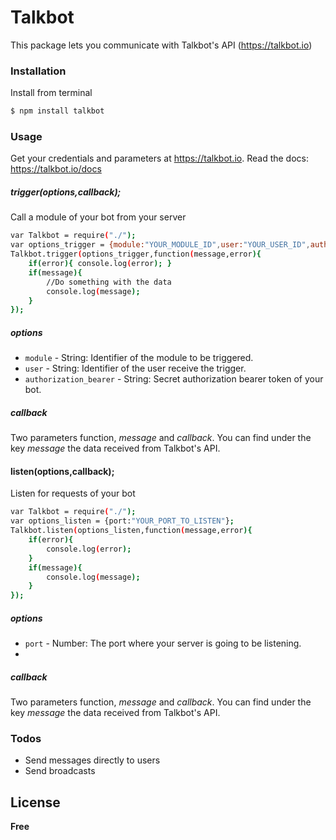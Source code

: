 # Talkbot

This package lets you communicate with Talkbot's API (https://talkbot.io)

### Installation
Install from terminal
```bash
$ npm install talkbot
```

### Usage

Get your credentials and parameters at https://talkbot.io. Read the docs: https://talkbot.io/docs

##### trigger(options,callback);
Call a module of your bot from your server

```bash
var Talkbot = require("./");
var options_trigger = {module:"YOUR_MODULE_ID",user:"YOUR_USER_ID",authorization_bearer:"YOUR_AUTH_BEARER_CODE"};
Talkbot.trigger(options_trigger,function(message,error){
	if(error){ console.log(error); }
	if(message){
	    //Do something with the data
		console.log(message);
	}
});

```

##### options
* `module` - String: Identifier of the module to be triggered.
* `user` - String: Identifier of the user receive the trigger.
* `authorization_bearer` - String: Secret authorization bearer token of your bot.

##### callback
Two parameters function, *message* and *callback*. You can find under the key *message* the data received from Talkbot's API.

#### listen(options,callback);
Listen for requests of your bot

```bash
var Talkbot = require("./");
var options_listen = {port:"YOUR_PORT_TO_LISTEN"};
Talkbot.listen(options_listen,function(message,error){
	if(error){
		console.log(error);
	}
	if(message){
		console.log(message);
	}
});
```

##### options
* `port` - Number: The port where your server is going to be listening.
* 
##### callback
Two parameters function, *message* and *callback*. You can find under the key *message* the data received from Talkbot's API.

### Todos

 - Send messages directly to users
 - Send broadcasts

License
----
**Free**

